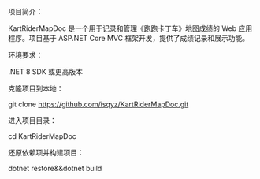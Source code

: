 项目简介：

KartRiderMapDoc 是一个用于记录和管理《跑跑卡丁车》地图成绩的 Web 应用程序。​项目基于 ASP.NET Core MVC 框架开发，提供了成绩记录和展示功能。

环境要求：

.NET 8 SDK 或更高版本


克隆项目到本地：​

git clone https://github.com/isqyz/KartRiderMapDoc.git

进入项目目录：​

cd KartRiderMapDoc

还原依赖项并构建项目：​

dotnet restore&&dotnet build
